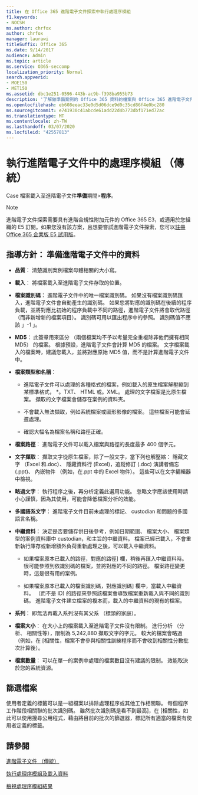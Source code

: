 ```yaml
---
title: 在 Office 365 進階電子文件探索中執行處理序模組
f1.keywords:
- NOCSH
ms.author: chrfox
author: chrfox
manager: laurawi
titleSuffix: Office 365
ms.date: 9/14/2017
audience: Admin
ms.topic: article
ms.service: O365-seccomp
localization_priority: Normal
search.appverid:
- MOE150
- MET150
ms.assetid: dbc1e251-0596-443b-ac9b-f398ba955b73
description: '了解做準備案例的 Office 365 資料的檔案與 Office 365 進階電子文件探索分析的準則。  '
ms.openlocfilehash: eb608eeac33e0d5d06dce9d0c35cd86f4e0bc280
ms.sourcegitcommit: e741930c41abcde61add22d4b773dbf171ed72ac
ms.translationtype: MT
ms.contentlocale: zh-TW
ms.lasthandoff: 03/07/2020
ms.locfileid: "42557813"
---
```

# <a name="run-the-process-module-in-advanced-ediscovery-classic"></a>執行進階電子文件中的處理序模組 （傳統）

Case 檔案載入至進階電子文件**準備**期間\>**程序**。 
  
> [!NOTE]
> 進階電子文件探索需要具有進階合規性附加元件的 Office 365 E3，或適用於您組織的 E5 訂閱。如果您沒有該方案，且想要嘗試進階電子文件探索，您可以[註冊 Office 365 企業版 E5 試用版](https://go.microsoft.com/fwlink/p/?LinkID=698279)。 
  
## <a name="guidelines-preparing-data-for-advanced-ediscovery"></a>指導方針： 準備進階電子文件中的資料

- **品質**： 清楚識別案例檔案母體相關的大小寫。
    
- **載入**： 將檔案載入至進階電子文件存取的位置。
    
- **檔案識別碼**： 進階電子文件中的唯一檔案識別碼。 如果沒有檔案識別碼匯入，進階電子文件會自動產生的識別碼。 如果您將對應的識別碼在後續的程序負載，並將對應比初始的程序負載中不同的路徑，進階電子文件將會取代路徑 （而非新增新的檔案項目）。 識別碼可用以匯出程序中的參照。 識別碼值不應該 」-1 」。
    
- **MD5**： 此簽章用來區分 （兩個檔案均不予以考量完全重複除非他們擁有相同 MD5） 的檔案。 根據預設，進階電子文件會計算 MD5 的檔案。 文字檔案載入的檔案時，建議您載入，並將對應原始 MD5 值，而不是計算進階電子文件中。
    
- **檔案類型和名稱**：
    
  - 進階電子文件可以處理的各種格式的檔案，例如載入的原生檔案解壓縮到某標準格式， \*。TXT、 HTML 或。XML。 處理的文字檔案是比原生檔案。 擷取的文字檔案會儲存在案例的資料夾。
    
  - 不會載入無法擷取，例如系統檔案或圖形影像的檔案。 這些檔案可能會延遲處理。
    
  - 確認大幅名為檔案名稱和路徑正確。
    
- **檔案路徑**： 進階電子文件可以載入檔案與路徑的長度最多 400 個字元。
    
- **文字擷取**： 擷取文字從原生檔案，除了一般文字，當下列也解壓縮： 隱藏文字 （Excel 和.doc）、 隱藏資料行 (Excel)，追蹤修訂 (.doc) 演講者備忘 (.ppt)、 內嵌物件 （例如，在.ppt 中的 Excel 物件）。 這些可以在文字編輯器中檢視。
    
- **略過文字**： 執行程序之後，再分析定義此選用功能。 忽略文字應該使用時請小心謹慎，因為其使用，可能會降低檔案分析的效能。
    
- **多國語系文字**： 進階電子文件目前未處理的標記、 custodian 和問題的多國語言名稱。
    
- **中繼資料**： 決定是否要儲存供日後參考，例如日期範圍、 檔案大小、 檔案類型的案例資料庫中 custodian，和主旨的中繼資料。 檔案已經已載入，不會重新執行庫存或新增額外負荷重新處理之後，可以載入中繼資料。 
    
  - 如果檔案原本已載入的路徑，對應的路徑] 欄，稍後再匯入中繼資料時。 很可能參照到依識別碼的檔案，並將對應的不同的路徑。 檔案路徑變更時，這是很有用的案例。
    
  - 如果檔案原本已載入的檔案識別碼，對應識別碼] 欄中，當載入中繼資料。 （而不是 ID) 的路徑來參照該檔案會導致檔案重新載入與不同的識別碼。 進階電子文件建立檔案的複本而，載入的中繼資料的現有的檔案。
    
- **系列**： 即無法再載入系列沒有其父系 （標頭的家庭）。 
    
- **檔案大小**： 在大小上的檔案載入至進階電子文件沒有限制。 進行分析 （分析、 相關性等），限制為 5,242,880 擷取文字的字元。 較大的檔案會略過 （例如，在 [相關性，檔案不會參與相關性訓練程序而不會收到相關性分數批次計算後）。
    
- **檔案數量**： 可以在單一的案例中處理的檔案數目沒有建議的限制。 效能取決於您的系統資源。 
    
## <a name="filtering-files"></a>篩選檔案

使用者定義的標籤可以是一組檔案以排除處理程序或其他工作相關聯。 每個程序工作階段相關聯的批次識別碼。 雖然批次識別碼是看不到最高]，在 [相關性，如此可以使用搜尋公用程式，藉由將目前的批次的篩選器，標記所有適當的檔案有使用者定義的標籤。 
  
## <a name="see-also"></a>請參閱

[進階電子文件 （傳統）](office-365-advanced-ediscovery.md)
  
[執行處理序模組及載入資料](run-the-process-module-and-load-data-in-advanced-ediscovery.md)
  
[檢視處理序模組結果](view-process-module-results-in-advanced-ediscovery.md)

